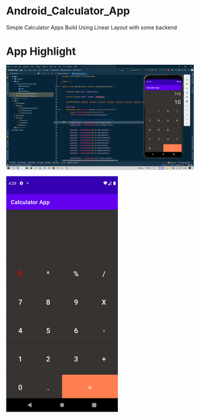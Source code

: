 # Android_Calculator_App
Simple Calculator Apps Build Using Linear Layout with some backend

# App Highlight

<img src="app_images/Calculator Code.png" width="1000" /><br>

<img src="app_images/Calculator App.png" width="300" /><br>
